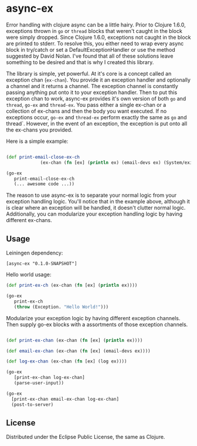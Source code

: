 # async-ex

Error handling with clojure async can be a little hairy. Prior to Clojure 1.6.0, exceptions thrown in `go` or `thread` blocks that weren't caught in the block were simply dropped. Since Clojure 1.6.0, exceptions not caught in the block are printed to stderr. To resolve this, you either need to wrap every async block in try/catch or set a DefaultExceptionHandler or use the method suggested by David Nolan. I've found that all of these solutions leave something to be desired and that is why I created this library.

The library is simple, yet powerful. At it's core is a concept called an exception chan (`ex-chan`). You provide it an exception handler and optionally a channel and it returns a channel. The exception channel is constantly passing anything put onto it to your exception handler. Then to put this exception chan to work, async-ex provides it's own version of both `go` and `thread`, `go-ex` and `thread-ex`. You pass either a single ex-chan or a collection of ex-chans and then the body you want executed. If no exceptions occur, `go-ex` and `thread-ex` perform exactly the same as `go` and thread`. However, in the event of an exception, the exception is put onto all the ex-chans you provided. 

Here is a simple example:

```Clojure

(def print-email-close-ex-ch 
             (ex-chan (fn [ex] (println ex) (email-devs ex) (System/exit 1))))

(go-ex 
   print-email-close-ex-ch
   (... awesome code ...))

```

The reason to use async-ex is to separate your normal logic from your exception handling logic. You'll notice that in the example above, although it is clear where an exception will be handled, it doesn't clutter normal logic. Additionally, you can modularize your exception handling logic by having different ex-chans. 

## Usage

Leiningen dependency: 

`[async-ex "0.1.0-SNAPSHOT"]`

Hello world usage:

```Clojure 
(def print-ex-ch (ex-chan (fn [ex] (println ex))))

(go-ex 
   print-ex-ch
   (throw (Exception. "Hello World!")))
```

Modularize your exception logic by having different exception channels. Then supply go-ex blocks with a assortments of those exception channels.

```Clojure

(def print-ex-chan (ex-chan (fn [ex] (println ex))))

(def email-ex-chan (ex-chan (fn [ex] (email-devs ex))))

(def log-ex-chan (ex-chan (fn [ex] (log ex))))

(go-ex 
   [print-ex-chan log-ex-chan]
   (parse-user-input))

(go-ex 
  [print-ex-chan email-ex-chan log-ex-chan]
  (post-to-server)
```
## License

Distributed under the Eclipse Public License, the same as Clojure.
